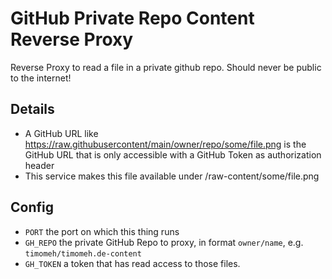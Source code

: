# GitHub Private Repo Content Reverse Proxy

Reverse Proxy to read a file in a private github repo. Should never be public to the internet!

## Details

- A GitHub URL like https://raw.githubusercontent/main/owner/repo/some/file.png is the GitHub URL that is only accessible with a GitHub Token as authorization header
- This service makes this file available under /raw-content/some/file.png

## Config

- `PORT` the port on which this thing runs
- `GH_REPO` the private GitHub Repo to proxy, in format `owner/name`, e.g. `timomeh/timomeh.de-content`
- `GH_TOKEN` a token that has read access to those files.